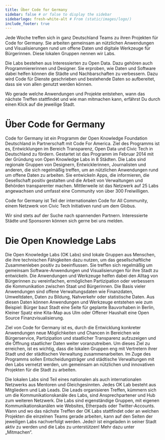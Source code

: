 ```yaml
---
title: Über Code for Germany
sidebar: false # or false to display the sidebar
sidebarlogo: fresh-white-alt # From (static/images/logo/)
include_footer: true
---
```




Jede Woche treffen sich in ganz Deutschland Teams zu ihren Projekten für Code for Germany. Sie arbeiten gemeinsam an nützlichen Anwendungen und Visualisierungen rund um offene Daten und digitale Werkzeuge für Bürgerinnen. Diese lokalen Gruppen nennen wir Labs.

Die Labs bestehen aus Interessierten zu Open Data. Dazu gehören auch Programmiererinnen und Designer. Sie erproben, wie Daten und Software dabei helfen können die Städte und Nachbarschaften zu verbessern. Dazu wird Code für Dienste geschrieben und bestehende Daten so aufbereitet, dass sie von allen genutzt werden können.

Wo gerade welche Anwendungen und Projekte entstehen, wann das nächste Treffen stattfindet und wie man mitmachen kann, erfährst Du durch einen Klick auf die jeweilige Stadt.

# Über Code for Germany

Code for Germany ist ein Programm der Open Knowledge Foundation Deutschland in Partnerschaft mit Code For America. Ziel des Programms ist es, Entwicklungen im Bereich Transparenz, Open Data und Civic Tech in Deutschland zu fördern.
Gestartet ist das Programm im Februar 2014 mit der Gründung von Open Knowledge Labs in 8 Städten. Die Labs sind regionale Gruppen von Designern, Entwicklerinnen, Journalisten und anderen, die sich regelmäßig treffen, um an nützlichen Anwendungen rund um offene Daten zu arbeiten. Sie entwickeln Apps, die informieren, die Gesellschaft positiv gestalten und die Arbeit von Verwaltungen und Behörden transparenter machen. Mittlerweile ist das Netzwerk auf 25 Labs angewachsen und umfasst eine Community von über 300 Freiwilligen.

Code for Germany ist Teil der internationalen Code for All Community, einem Netzwerk von Civic Tech Initiativen rund um dem Globus.

Wir sind stets auf der Suche nach spannenden Partnern. Interessierte Städte und Sponsoren können sich gerne bei uns melden. 

# Die Open Knowledge Labs

Die Open Knowledge Labs (OK Labs) sind lokale Gruppen aus Menschen, die ihre technischen Fähigkeiten dazu nutzen, um das gesellschaftliche Zusammenleben positiv zu beeinflussen. Sie treffen sich regelmäßig um gemeinsam Software-Anwendungen und Visualisierungen für ihre Stadt zu entwickeln. Die Anwendungen und Werkzeuge helfen dabei den Alltag von Bürgerinnen zu vereinfachen, ermöglichen Partizipation oder verbessern die Kommunikation zwischen Staat und Bürgerinnen. Die Basis vieler Anwendungen sind offene Verwaltungsdaten wie Finanzdaten, Umweltdaten, Daten zu Bildung, Nahverkehr oder statistische Daten. Aus diesen Daten können Anwendungen und Werkzeuge entstehen wie zum Beispiel: Bürger baut Stadt eine Seite für geplante Bauvorhaben in Berlin, Kleiner Spatz eine Kita-Map aus Ulm oder Offener Haushalt eine Open Source Finanzvisualisierung.

Ziel von Code for Germany ist es, durch die Entwicklung konkreter Anwendungen neue Möglichkeiten und Chancen in Bereichen wie Bürgerservice, Partizipation und staatlicher Transparenz aufzuzeigen und die Öffnung staatlicher Daten weiter voranzutreiben. Um dieses Ziel zu erreichen, ist es wichtig, dass die lokalen Gruppen eng mit Vertretern ihrer Stadt und der städtischen Verwaltung zusammenarbeiten. Im Zuge des Programms sollen Entscheidungsträger und städtische Verwaltungen mit den Labs vernetzt werden, um gemeinsam an nützlichen und innovativen Projekten für die Stadt zu arbeiten.

Die lokalen Labs sind Teil eines nationalen als auch internationalen Netzwerks aus Mentoren und Gleichgesinnten. Jedes OK Lab besteht aus Mitgliedern und Lab Leads. Die Leads organisieren Treffen, kümmern sich um die Kommunikationskanäle des Labs, sind Ansprechpartener und Hub zum weiteren Netzwerk. Die Labs sind eigenständige Gruppen, mit eigenen Kommunikationskanälen wie Websites, Etherpads oder Twitter-Accounts. Wann und wo das nächste Treffen der OK Labs stattfindet oder an welchen Projekten die einzelnen Teams gerade arbeiten, kann auf den Seiten der jeweiligen Labs nachverfolgt werden. Jede/r ist eingeladen in seiner Stadt aktiv zu werden und die Labs zu unterstützen! Mehr dazu unter „Mitmachen“.
